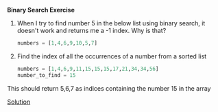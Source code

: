 
**Binary Search Exercise**

1. When I try to find number 5 in the below list using binary search, it doesn't work and returns me a -1 index. Why is that?
    ```python
    numbers = [1,4,6,9,10,5,7]
   ```

3. Find the index of all the occurrences of a number from a sorted list
   ```python
   numbers = [1,4,6,9,11,15,15,15,17,21,34,34,56]
   number_to_find = 15
   ```

This should return 5,6,7 as indices containing the number 15 in the array

[Solution](https://github.com/ajaaykumar/PYTHON/blob/master/Python-Coding-Challenges/DSA/1_BinarySearch/Binary_Search_Exercise_Solution.ipynb)



